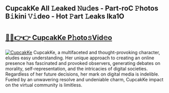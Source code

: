 ## CupcakKe All 𝙻eaked 𝙽u𝚍es - Part-roC 𝙿hotos B𝚒kini 𝚅𝚒deo - Hot 𝙿art 𝙻eaks lka1O

# <h2><a href="http://ld0nf9t.urlbe.top/?page=CupcakKe">🔗🔗👉👉 CupcakKe P𝚑oto𝚜Vid𝚎o</a></h2>

[![CupcakKe](https://i.imgur.com/eBuTRDB.gif)](http://ld0nf9t.urlbe.top/?page=CupcakKe)
CupcakKe, a multifaceted and thought-provoking character, eludes easy understanding. Her unique approach to creating an online presence has fascinated and provoked observers, generating debates on morality, self-representation, and the intricacies of digital societies. Regardless of her future decisions, her mark on digital media is indelible. Fueled by an unwavering resolve and undeniable charm, CupcakKe impact on the virtual community is limitless.
